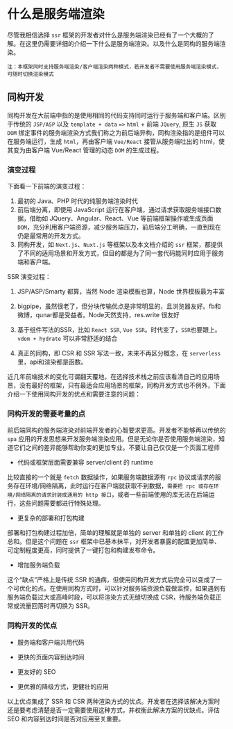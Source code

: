 # 什么是服务端渲染

尽管我相信选择 `ssr` 框架的开发者对什么是服务端渲染已经有了一个大概的了解。在这里仍需要详细的介绍一下什么是服务端渲染。以及什么是同构的服务端渲染。

`注：本框架同时支持服务端渲染/客户端渲染两种模式，若开发者不需要使用服务端渲染模式，可随时切换渲染模式`

## 同构开发

同构开发在大前端中指的是使用相同的代码支持同时运行于服务端和客户端。区别于传统的 `JSP/ASP` 以及 `template + data` `=>` `html` + 前端 `JQuery`, 原生 `JS` 获取 `DOM` 绑定事件的服务端渲染方式我们称之为前后端异构，同构渲染指的是组件可以在服务端运行，生成 `html`，再由客户端 `Vue/React` 接管从服务端吐出的 html，使其变为由客户端 Vue/React 管理的动态 `DOM` 的生成过程。

### 演变过程

下面看一下前端的演变过程：

1. 最初的 Java、PHP 时代的纯服务端渲染时代
2. 前后端分离，即使用 JavaScript 运行在客户端，通过请求获取服务端接口数据，借助如 JQuery、Angular、React、Vue 等前端框架操作或生成页面 `DOM`，充分利用客户端资源，减少服务端压力，前后端分工明确，一直到现在仍是最常用的开发方式。
3. 同构开发，如 `Next.js`、`Nuxt.js` 等框架以及本文档介绍的 `ssr` 框架，都提供了不同的适用场景和开发方式，但目的都是为了同一套代码能同时应用于服务端和客户端。

SSR 演变过程：

1. JSP/ASP/Smarty 都算，当然 Node 渲染模板也算，Node 世界模板最为丰富

2. bigpipe，虽然很老了，但分块传输优点是非常明显的，且浏览器友好。fb和微博，qunar都是受益者。Node天然支持，res.write 很友好

3. 基于组件写法的SSR，比如 `React SSR`, `Vue SSR`。时代变了，`SSR`也要跟上。`vdom + hydrate` 可以非常舒适的结合

4. 真正的同构，即 CSR 和 SSR 写法一致，未来不再区分概念，在 `serverless` 里，api和渲染都是函数。

近几年前端技术的变化可谓翻天覆地，在选择技术栈之前应该看清自己的应用场景，没有最好的框架，只有最适合应用场景的框架，同构开发方式也不例外，下面介绍一下使用同构开发的优点和需要注意的问题：

### 同构开发的需要考量的点

前后端同构的服务端渲染对前端开发者的心智要求更高。开发者不能够再以传统的 `spa` 应用的开发思想来开发服务端渲染应用。但是无论你是否使用服务端渲染，知道它们之间的差异能够帮助你变的更加专业。不要让自己仅仅是一个页面工程师

- 代码或框架层面需要兼容 server/client 的 runtime

比较直接的一个就是 `fetch` 数据操作，如果服务端数据源有 `rpc` 协议或请求的服务存在环境/网络隔离，此时运行在客户端就获取不到数据，`需要把 rpc 或存在环境/网络隔离的请求封装成通用的 http 接口`，或者一些前端使用的库无法在后端运行，这些问题需要都进行特殊处理。

- 更复杂的部署和打包构建

部署和打包构建过程加倍，简单的理解就是单独的 server 和单独的 client 的工作总和。但是这个问题在 `ssr` 框架中已基本抹平，对开发者暴露的配置更加简单、可定制程度更高，同时提供了一键打包和构建发布命令。

- 增加服务端负载

这个“缺点”严格上是传统 SSR 的通病，但使用同构开发方式后完全可以变成了一个可优化的点。在使用同构方式时，可以针对服务端资源负载做监控，如果遇到有服务端负载过大或高峰时段，可以将渲染方式无缝切换成 CSR，待服务端负载正常或流量回落时再切换为 SSR。

### 同构开发的优点

- 服务端和客户端共用代码

- 更快的页面内容到达时间

- 更友好的 SEO

- 更优雅的降级方式，更健壮的应用

以上优点集成了 SSR 和 CSR 两种渲染方式的优点。开发者在选择该解决方案时还是要考虑清楚是否一定需要使用这种方式，并权衡此解决方案的优缺点。评估 SEO 和内容到达时间是否对应用至关重要。
